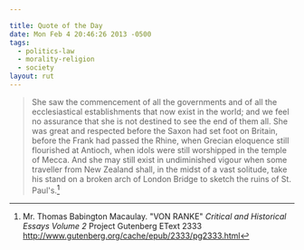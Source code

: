 ```yaml
---

title: Quote of the Day
date: Mon Feb 4 20:46:26 2013 -0500
tags:
  - politics-law
  - morality-religion
  - society
layout: rut
---
```



> She saw the commencement of all the governments and of all the ecclesiastical establishments that now exist in the world; and we feel no assurance that she is not destined to see the end of them all. She was great and respected before the Saxon had set foot on Britain, before the Frank had passed the Rhine, when Grecian eloquence still flourished at Antioch, when idols were still worshipped in the temple of Mecca. And she may still exist in undiminished vigour when some traveller from New Zealand shall, in the midst of a vast solitude, take his stand on a broken arch of London Bridge to sketch the ruins of St. Paul's.[^20130204-1]

[^20130204-1]: Mr. Thomas Babington Macaulay.  "VON RANKE" _Critical and Historical Essays  Volume 2_ Project Gutenberg EText 2333 <http://www.gutenberg.org/cache/epub/2333/pg2333.html>

